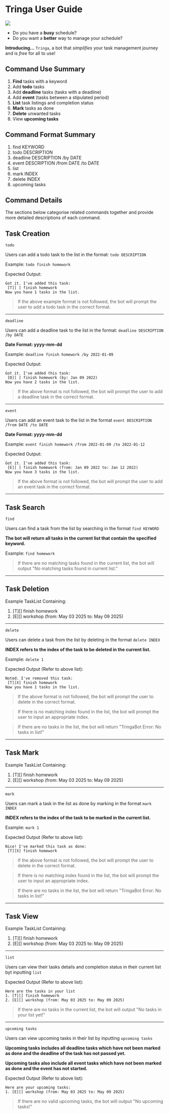 # Tringa User Guide

![](Ui.png)


* Do you have a **busy** schedule?
* Do you want a **better** way to manage your schedule?

**Introducing...**  `Tringa`, a bot that _simplifies_ your task 
management journey and is _free_ for all to use!

## Command Use Summary
1. **Find** tasks with a keyword 
2. Add **todo** tasks 
3. Add **deadline** tasks (tasks with a deadline)
4. Add **event** (tasks between a stipulated period)
5. **List** task listings and completion status
6. **Mark** tasks as done
7. **Delete** unwanted tasks
8. View **upcoming tasks**

## Command Format Summary 
1. find KEYWORD
2. todo DESCRIPTION
3. deadline DESCRIPTION /by DATE
4. event DESCRIPTION /from DATE /to DATE
5. list
6. mark INDEX
7. delete INDEX
8. upcoming tasks

## Command Details
The sections below categorise related commands together and
provide more detailed descriptions of each command.

## Task Creation
`todo`

Users can add a todo task to the list in the format:
`todo DESCRIPTION`

Example: `todo finish homework`

Expected Output: 
```
Got it. I've added this task:
 [T][ ] finish homework
Now you have 1 tasks in the list.
```

>If the above example format is not followed, the bot will prompt the user 
to add a todo task in the correct format.

---
`deadline`

Users can add a deadline task to the list in the format: 
`deadline DESCRIPTION /by DATE`

**Date Format: yyyy-mm-dd**

Example: `deadline finish homework /by 2022-01-09`

Expected Output:
```
Got it. I've added this task:
 [D][ ] finish homework (by: Jan 09 2022)
Now you have 2 tasks in the list.
```

>If the above format is not followed, the bot will prompt the user 
to add a deadline task in the correct format.

---

`event`

Users can add an event task to the list in the format 
`event DESCRIPTION /from DATE /to DATE`

**Date Format: yyyy-mm-dd**

Example: `event finish homework /from 2022-01-09 /to 2022-01-12`

Expected Output:
```
Got it. I've added this task:
 [E][ ] finish homework (from: Jan 09 2022 to: Jan 12 2022)
Now you have 3 tasks in the list.
```

>If the above format is not followed, the bot will prompt the user 
to add an event task in the correct format.

---

## Task Search 
`find`

Users can find a task from the list by searching in the format
`find KEYWORD`

**The bot will return all tasks in the current list that contain
the specified keyword.**

Example: `find homework`

>If there are no matching tasks found in the current list, the bot 
will output "No matching tasks found in current list."

---

## Task Deletion
Example TaskList Containing:
1. [T][] finish homework
2. [E][] workshop (from: May 03 2025 to: May 09 2025)
---

`delete`

Users can delete a task from the list by deleting in the format
`delete INDEX` 

**INDEX refers to the index of the task to be
deleted in the current list.**

Example: `delete 1`

Expected Output (Refer to above list):
```
Noted. I've removed this task:
 [T][X] finish homework
Now you have 1 tasks in the list.
```

>If the above format is not followed, the bot will prompt the user 
to delete in the correct format.

>If there is no matching index found in the list, the bot will prompt
the user to input an appropriate index.

>If there are no tasks in the list, the bot will return
> "TringaBot Error: No tasks in list!"

---

## Task Mark 
Example TaskList Containing:
1. [T][] finish homework
2. [E][] workshop (from: May 03 2025 to: May 09 2025)
---
`mark`

Users can mark a task in the list as done by marking in the format
`mark INDEX` 

**INDEX refers to the index of the task to be 
marked in the current list.**

Example: `mark 1`

Expected Output (Refer to above list):
```
Nice! I've marked this task as done:
 [T][X] finish homework
```

>If the above format is not followed, the bot will prompt the user 
to delete in the correct format.

>If there is no matching index found in the list, the bot will prompt
the user to input an appropriate index.

>If there are no tasks in the list, the bot will return 
> "TringaBot Error: No tasks in list!"

---

## Task View
Example TaskList Containing: 
1. [T][] finish homework
2. [E][] workshop (from: May 03 2025 to: May 09 2025)

---
`list`

Users can view their tasks details and completion status in their current
list byt inputting `list`

Expected Output (Refer to above list):
```
Here are the tasks in your list
1. [T][] finish homework
2. [E][] workshop (from: May 03 2025 to: May 09 2025)
```

>If there are no tasks in the current list, the bot will output 
"No tasks in your list yet!"

---

`upcoming tasks`

Users can view upcoming tasks in their list by inputting
`upcoming tasks`

**Upcoming tasks includes all deadline tasks which have not been 
marked as done and the deadline of the task has not passed yet.**

**Upcoming tasks also include all event tasks which have not been
marked as done and the event has not started.**

Expected Output (Refer to above list):
```
Here are your upcoming tasks:
1. [E][] workshop (from: May 03 2025 to: May 09 2025)
```

>If there are no valid upcoming tasks, the bot will output 
"No upcoming tasks!"
